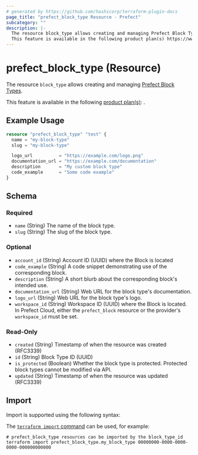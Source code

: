 ```yaml
---
# generated by https://github.com/hashicorp/terraform-plugin-docs
page_title: "prefect_block_type Resource - Prefect"
subcategory: ""
description: |-
  The resource block_type allows creating and managing Prefect Block Types https://docs.prefect.io/latest/concepts/blocks/.
  This feature is available in the following product plan(s) https://www.prefect.io/pricing: .
---
```


# prefect_block_type (Resource)

The resource `block_type` allows creating and managing [Prefect Block Types](https://docs.prefect.io/latest/concepts/blocks/).

This feature is available in the following [product plan(s)](https://www.prefect.io/pricing): .

## Example Usage

```terraform
resource "prefect_block_type" "test" {
  name = "my-block-type"
  slug = "my-block-type"

  logo_url          = "https://example.com/logo.png"
  documentation_url = "https://example.com/documentation"
  description       = "My custom block type"
  code_example      = "Some code example"
}
```

<!-- schema generated by tfplugindocs -->
## Schema

### Required

- `name` (String) The name of the block type.
- `slug` (String) The slug of the block type.

### Optional

- `account_id` (String) Account ID (UUID) where the Block is located
- `code_example` (String) A code snippet demonstrating use of the corresponding block.
- `description` (String) A short blurb about the corresponding block's intended use.
- `documentation_url` (String) Web URL for the block type's documentation.
- `logo_url` (String) Web URL for the block type's logo.
- `workspace_id` (String) Workspace ID (UUID) where the Block is located. In Prefect Cloud, either the `prefect_block` resource or the provider's `workspace_id` must be set.

### Read-Only

- `created` (String) Timestamp of when the resource was created (RFC3339)
- `id` (String) Block Type ID (UUID)
- `is_protected` (Boolean) Whether the block type is protected. Protected block types cannot be modified via API.
- `updated` (String) Timestamp of when the resource was updated (RFC3339)

## Import

Import is supported using the following syntax:

The [`terraform import` command](https://developer.hashicorp.com/terraform/cli/commands/import) can be used, for example:

```shell
# prefect_block_type resources can be imported by the block_type_id
terraform import prefect_block_type.my_block_type 00000000-0000-0000-0000-000000000000
```
